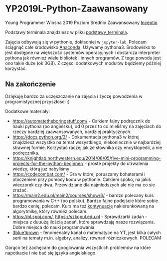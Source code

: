 # YP2019L-Python-Zaawansowany

Young Programmer Wiosna 2019 Poziom Średnio Zaawansowany [Inceptio](https://inceptio.org.pl/young-programmer-2019-wiosna/)

Podstawy terminala znajdziesz w pliku [podstawy\_terminala](podstawy_terminala.md).

Zajęcia odbywają się w pythonie, dokładniej w `jupyter-lab`.
Polecam ściągnąć całe środowisko [Anaconda](https://www.anaconda.com/distribution/).
Używamy pythona3.
Środowisko to jest dostępne na większość systemów operacyjnych i dostarcza interpreter pythona jak również wiele bibliotek i innych programów.
Z tego powodu jest ono takie duże (ok 3GB).
Z części dodatkowych modułów będziemy później korzystać.

## Na zakończenie

Dziękuję bardzo za uczęszczanie na zajęcia i życzę powodzenia w programistycznej przyszłości :)

Dodatkowe materiały:

* https://automatetheboringstuff.com/ - Całkiem fajny podręcznik do nauki pythona (po angielsku), od 0 przez to co mieliśmy na zajęciach do rzeczy bardziej zaawansowanych, bardziej praktycznych.
* https://docs.python.org/3/ - Dokumentacja pythona3 w której znajdziesz wszystko na temat wszystkiego, niekoniecznie w najbardziej strawnej formie. Korzystać raczej jak ze słownika czy encyklopedii, a nie podręcznika.
* https://knightlab.northwestern.edu/2014/06/05/five-mini-programming-projects-for-the-python-beginner/ - proste projekty do utrwalenia wiedzy, którą już nabyliśmy
* https://codecombat.com/ - Gra w której poruszamy bohaterami i otoczeniem przy pomocy kodu w pythonie. Całkiem spoko, na jakiś wieczorek czy dwa. Przewidziane dla najmłodszych ale nie ma co sie zrażać.
* https://main2.edu.pl/main2/courses/show/6/ - bardzo polecany kurs programowania w C++ (po polsku). Bardzo fajne podejście które sobie bardzo cenię, polecam. Kurs ma też [kontynuację](https://main2.edu.pl/main2/courses/show/7/) nakierunkowaną na algorytmikę, który również polecam.
* https://pl.spoj.com/, https://szkopul.edu.pl - Sprawdzarki zadań - miejsca z duuużą ilością zadań, które sprawdzają nasze rozwiązania. Dobre miejsca do nauki programowania.
* [3blue1brown](https://www.youtube.com/channel/UCYO_jab_esuFRV4b17AJtAw) - fenomenalny kanał o matematyce na YT, jest kilka całych serii na tematy m.in. algebry, analizy, równań różniczkowych. POLECAM


Gorąco też zachęcam do googlowania wszystkich problemów na które napotkacie i nie bać się języka angielskiego.
